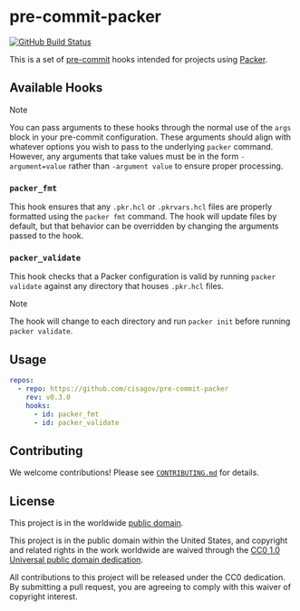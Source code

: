 # pre-commit-packer #

[![GitHub Build Status](https://github.com/cisagov/pre-commit-packer/workflows/build/badge.svg)](https://github.com/cisagov/pre-commit-packer/actions)

This is a set of [pre-commit](https://pre-commit.com) hooks intended for
projects using [Packer](https://www.packer.io/).

## Available Hooks ##

> [!NOTE]
> You can pass arguments to these hooks through the normal use of the `args` block
> in your pre-commit configuration. These arguments should align with whatever options
> you wish to pass to the underlying `packer` command. However, any arguments that
> take values must be in the form `-argument=value` rather than `-argument value`
> to ensure proper processing.

### `packer_fmt` ###

This hook ensures that any `.pkr.hcl` or `.pkrvars.hcl` files are properly formatted
using the `packer fmt` command. The hook will update files by default, but that
behavior can be overridden by changing the arguments passed to the hook.

### `packer_validate` ###

This hook checks that a Packer configuration is valid by running `packer validate`
against any directory that houses `.pkr.hcl` files.

> [!NOTE]
> The hook will change to each directory and run `packer init` before running
> `packer validate`.

## Usage ##

```yaml
repos:
  - repo: https://github.com/cisagov/pre-commit-packer
    rev: v0.3.0
    hooks:
      - id: packer_fmt
      - id: packer_validate
```

## Contributing ##

We welcome contributions!  Please see [`CONTRIBUTING.md`](CONTRIBUTING.md) for
details.

## License ##

This project is in the worldwide [public domain](LICENSE).

This project is in the public domain within the United States, and
copyright and related rights in the work worldwide are waived through
the [CC0 1.0 Universal public domain
dedication](https://creativecommons.org/publicdomain/zero/1.0/).

All contributions to this project will be released under the CC0
dedication. By submitting a pull request, you are agreeing to comply
with this waiver of copyright interest.
